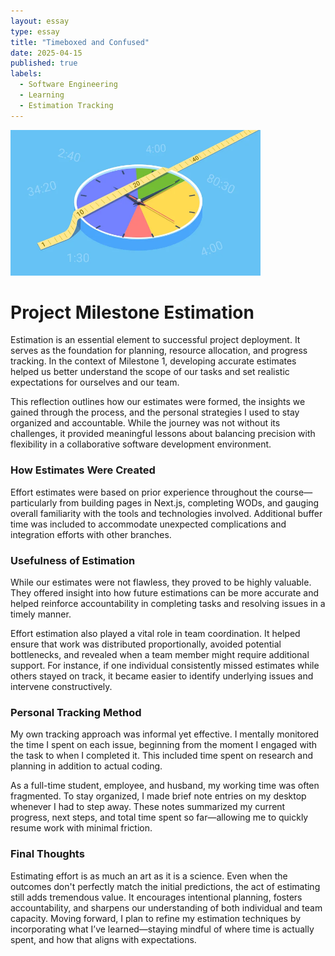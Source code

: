 ```yaml
---
layout: essay
type: essay
title: "Timeboxed and Confused"
date: 2025-04-15
published: true
labels:
  - Software Engineering
  - Learning
  - Estimation Tracking
---
```

<img width="400px" class="rounded float-start pe-4" src="../img/clock.png">

# Project Milestone Estimation

Estimation is an essential element to successful project deployment. It serves as the foundation for planning, resource allocation, and progress tracking. In the context of Milestone 1, developing accurate estimates helped us better understand the scope of our tasks and set realistic expectations for ourselves and our team.

This reflection outlines how our estimates were formed, the insights we gained through the process, and the personal strategies I used to stay organized and accountable. While the journey was not without its challenges, it provided meaningful lessons about balancing precision with flexibility in a collaborative software development environment.

### How Estimates Were Created

Effort estimates were based on prior experience throughout the course—particularly from building pages in Next.js, completing WODs, and gauging overall familiarity with the tools and technologies involved. Additional buffer time was included to accommodate unexpected complications and integration efforts with other branches.

### Usefulness of Estimation

While our estimates were not flawless, they proved to be highly valuable. They offered insight into how future estimations can be more accurate and helped reinforce accountability in completing tasks and resolving issues in a timely manner.

Effort estimation also played a vital role in team coordination. It helped ensure that work was distributed proportionally, avoided potential bottlenecks, and revealed when a team member might require additional support. For instance, if one individual consistently missed estimates while others stayed on track, it became easier to identify underlying issues and intervene constructively.

### Personal Tracking Method

My own tracking approach was informal yet effective. I mentally monitored the time I spent on each issue, beginning from the moment I engaged with the task to when I completed it. This included time spent on research and planning in addition to actual coding.

As a full-time student, employee, and husband, my working time was often fragmented. To stay organized, I made brief note entries on my desktop whenever I had to step away. These notes summarized my current progress, next steps, and total time spent so far—allowing me to quickly resume work with minimal friction.

### Final Thoughts

Estimating effort is as much an art as it is a science. Even when the outcomes don't perfectly match the initial predictions, the act of estimating still adds tremendous value. It encourages intentional planning, fosters accountability, and sharpens our understanding of both individual and team capacity. Moving forward, I plan to refine my estimation techniques by incorporating what I’ve learned—staying mindful of where time is actually spent, and how that aligns with expectations.
